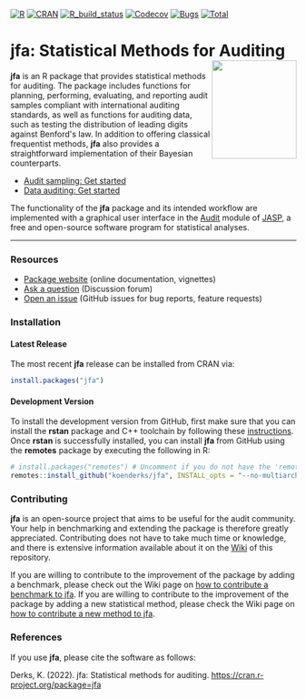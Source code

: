 [![R](https://img.shields.io/badge/R-276DC3?style=for-the-badge&logo=r&logoColor=white)](https://github.com/koenderks/jfa/tree/development/R)
[![CRAN](https://img.shields.io/cran/v/jfa?color=yellow&label=CRAN&logo=r)](https://cran.r-project.org/package=jfa)
[![R_build_status](https://github.com/koenderks/jfa/workflows/Build/badge.svg)](https://github.com/koenderks/jfa/actions)
[![Codecov](https://codecov.io/gh/koenderks/jfa/branch/development/graph/badge.svg?token=ZoxIB8p8PW)](https://app.codecov.io/gh/koenderks/jfa)
[![Bugs](https://img.shields.io/github/issues/koenderks/jfa/bug?label=Bugs&logo=github&logoColor=%23FFF&color=brightgreen)](https://github.com/koenderks/jfa/issues?q=is%3Aopen+is%3Aissue+label%3Abug)
[![Total](https://cranlogs.r-pkg.org/badges/grand-total/jfa?color=blue)](https://cranlogs.r-pkg.org)

# jfa: Statistical Methods for Auditing <img src='https://github.com/koenderks/jfa/raw/development/man/figures/logo.png' width='149' height='173' align='right'/>

**jfa** is an R package that provides statistical methods for auditing. The package includes functions for planning, performing, evaluating, and reporting audit samples compliant with international auditing standards, as well as functions for auditing data, such as testing the distribution of leading digits against Benford's law. In addition to offering classical frequentist methods, **jfa** also provides a straightforward implementation of their Bayesian counterparts.

- [Audit sampling: Get started](https://koenderks.github.io/jfa/articles/v1-audit-sampling.html)
- [Data auditing: Get started](https://koenderks.github.io/jfa/articles/v8-data-auditing.html)

The functionality of the **jfa** package and its intended workflow are implemented with a graphical user interface in the [Audit](https://github.com/jasp-stats/jaspAudit) module of [JASP](https://jasp-stats.org), a free and open-source software program for statistical analyses.

---

### Resources

- [Package website](https://koenderks.github.io/jfa/) (online documentation, vignettes)
- [Ask a question](https://github.com/koenderks/jfa/discussions) (Discussion forum)
- [Open an issue](https://github.com/koenderks/jfa/issues) (GitHub issues for bug reports, feature requests)

### Installation

#### Latest Release

The most recent **jfa** release can be installed from CRAN via:

```r
install.packages("jfa")
```

#### Development Version

To install the development version from GitHub, first make sure that you can install the **rstan** package and C++ toolchain by following these [instructions](https://github.com/stan-dev/rstan/wiki/RStan-Getting-Started). Once **rstan** is successfully installed, you can install **jfa** from GitHub using the **remotes** package by executing the following in R:

```r
# install.packages("remotes") # Uncomment if you do not have the 'remotes' package installed
remotes::install_github("koenderks/jfa", INSTALL_opts = "--no-multiarch", force = TRUE)
```

### Contributing

**jfa** is an open-source project that aims to be useful for the audit community. Your help in benchmarking and extending the package is therefore greatly appreciated. Contributing does not have to take much time or knowledge, and there is extensive information available about it on the [Wiki](https://github.com/koenderks/jfa/wiki) of this repository.

If you are willing to contribute to the improvement of the package by adding a benchmark, please check out the Wiki page on [how to contribute a benchmark to jfa](https://github.com/koenderks/jfa/wiki/Benchmarks). If you are willing to contribute to the improvement of the package by adding a new statistical method, please check the Wiki page on [how to contribute a new method to jfa](https://github.com/koenderks/jfa/wiki/Methods).

### References

If you use **jfa**, please cite the software as follows:

Derks, K. (2022). jfa: Statistical methods for auditing. https://cran.r-project.org/package=jfa
